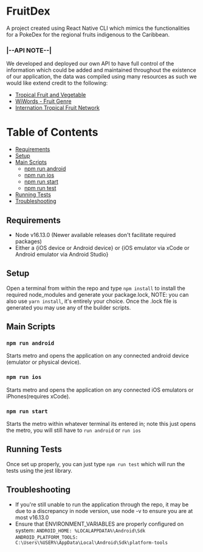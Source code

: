 # FruitDex
A project created using React Native CLI which mimics the functionalities for a PokeDex for the regional fruits indigenous to the Caribbean.

### |--API NOTE--|
We developed and deployed our own API to have full control of the information which could be added and maintained throughout the existence of our application, the data was compiled using many resources as such we would like extend credit to the following:
* [Tropical Fruit and Vegetable](http://www.tropicalfruitandveg.com/)
* [WiWords - Fruit Genre](http://wiwords.com/tag/fruit)
* [Internation Tropical Fruit Network](https://www.itfnet.org/v1/tropical-fruit-info/#:~:text=Tropical%20fruits%20are%20defined%20as,America%2C%20the%20Caribbean%20and%20Oceania)

# Table of Contents
* [Requirements](#requirements)
* [Setup](#setup)
* [Main Scripts](#main-scripts)
  * [npm run android](#npm-run-android)
  * [npm run ios](#npm-run-ios)
  * [npm run start](#npm-run-start)
  * [npm run test](#npm-run-test)
* [Running Tests](#running-tests)
* [Troubleshooting](#troubleshooting)

## Requirements
* Node v16.13.0 (Newer available releases don't facilitate required packages)
* Either  a {iOS device or Android device} or {iOS emulator via xCode or Android emulator via Android Studio}

## Setup
Open a terminal from within the repo and type `npm install` to install the required node_modules and generate your package.lock,
NOTE: you can also use `yarn install`, it's entirely your choice. Once the .lock file is generated you may use any of the builder scripts.

## Main Scripts
### `npm run android`
Starts metro and opens the application on any connected android device (emulator or physical device).
### `npm run ios`
Starts metro and opens the application on any connected iOS emulators or iPhones(requires xCode).
### `npm run start`
Starts the metro within whatever terminal its entered in; note this just opens the metro, you will still have to `run android` or `run ios`

## Running Tests
Once set up properly, you can just type `npm run test` which will run the tests using the jest library.

## Troubleshooting
* If you're still unable to run the application through the repo, it may be due to a discrepancy in node version, use node -v to ensure you are at most v16.13.0
* Ensure that ENVIRONMENT_VARIABLES are properly configured on system: `ANDROID_HOME: %LOCALAPPDATA%\Android\Sdk` `ANDROID_PLATFORM_TOOLS: C:\Users\%USER%\AppData\Local\Android\Sdk\platform-tools`

